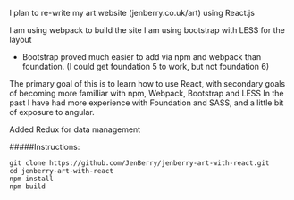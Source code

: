 I plan to re-write my art website (jenberry.co.uk/art) using React.js

I am using webpack to build the site
I am using bootstrap with LESS for the layout
- Bootstrap proved much easier to add via npm and webpack than foundation. (I could get foundation 5 to work, but not foundation 6)

The primary goal of this is to learn how to use React, with secondary goals of becoming more familliar with npm, Webpack, Bootstrap and LESS
In the past I have had more experience with Foundation and SASS, and a little bit of exposure to angular.

Added Redux for data management

#####Instructions:
```
git clone https://github.com/JenBerry/jenberry-art-with-react.git
cd jenberry-art-with-react
npm install
npm build
```